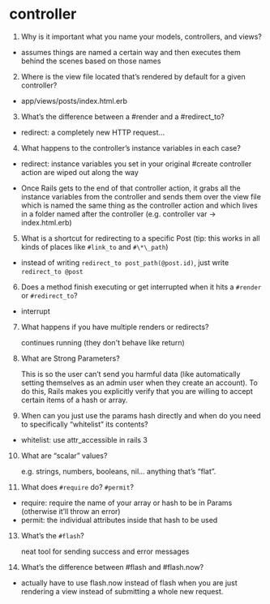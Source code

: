 # controller

1. Why is it important what you name your models, controllers, and views?

- assumes things are named a certain way and then executes them behind the scenes based on those names

2. Where is the view file located that’s rendered by default for a given controller?

- app/views/posts/index.html.erb

3. What’s the difference between a #render and a #redirect_to?

- redirect: a completely new HTTP request…

4. What happens to the controller’s instance variables in each case?

- redirect: instance variables you set in your original #create controller action are wiped out along the way

- Once Rails gets to the end of that controller action, it grabs all the instance variables from the controller and sends them over the view file which is named the same thing as the controller action and which lives in a folder named after the controller (e.g. controller var -> index.html.erb)

5. What is a shortcut for redirecting to a specific Post (tip: this works in all kinds of places like `#link_to` and `#\*\_path`)

- instead of writing `redirect_to post_path(@post.id)`, just write `redirect_to @post`

6. Does a method finish executing or get interrupted when it hits a `#render` or `#redirect_to`?

- interrupt

7. What happens if you have multiple renders or redirects?

   continues running (they don't behave like return)

8. What are Strong Parameters?

   This is so the user can’t send you harmful data (like automatically setting themselves as an admin user when they create an account). To do this, Rails makes you explicitly verify that you are willing to accept certain items of a hash or array.

9. When can you just use the params hash directly and when do you need to specifically “whitelist” its contents?

- whitelist: use attr_accessible in rails 3

10. What are “scalar” values?

    e.g. strings, numbers, booleans, nil… anything that’s “flat”.

11. What does `#require` do? `#permit`?

- require: require the name of your array or hash to be in Params (otherwise it’ll throw an error)
- permit: the individual attributes inside that hash to be used

13. What’s the `#flash`?

    neat tool for sending success and error messages

14. What’s the difference between #flash and #flash.now?

- actually have to use flash.now instead of flash when you are just rendering a view instead of submitting a whole new request.
